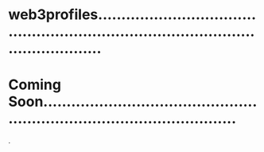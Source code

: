 # web3profiles...........................................................................................................
# Coming Soon...............................................................................................
.
